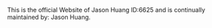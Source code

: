 This is the official Website of Jason Huang ID:6625 and is continually maintained by: Jason Huang. 
